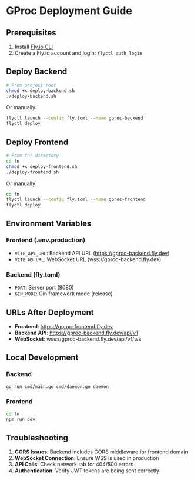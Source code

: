# GProc Deployment Guide

## Prerequisites

1. Install [Fly.io CLI](https://fly.io/docs/hands-on/install-flyctl/)
2. Create a Fly.io account and login: `flyctl auth login`

## Deploy Backend

```bash
# From project root
chmod +x deploy-backend.sh
./deploy-backend.sh
```

Or manually:
```bash
flyctl launch --config fly.toml --name gproc-backend
flyctl deploy
```

## Deploy Frontend

```bash
# From fn/ directory
cd fn
chmod +x deploy-frontend.sh
./deploy-frontend.sh
```

Or manually:
```bash
cd fn
flyctl launch --config fly.toml --name gproc-frontend
flyctl deploy
```

## Environment Variables

### Frontend (.env.production)
- `VITE_API_URL`: Backend API URL (https://gproc-backend.fly.dev)
- `VITE_WS_URL`: WebSocket URL (wss://gproc-backend.fly.dev)

### Backend (fly.toml)
- `PORT`: Server port (8080)
- `GIN_MODE`: Gin framework mode (release)

## URLs After Deployment

- **Frontend**: https://gproc-frontend.fly.dev
- **Backend API**: https://gproc-backend.fly.dev/api/v1
- **WebSocket**: wss://gproc-backend.fly.dev/api/v1/ws

## Local Development

### Backend
```bash
go run cmd/main.go cmd/daemon.go daemon
```

### Frontend
```bash
cd fn
npm run dev
```

## Troubleshooting

1. **CORS Issues**: Backend includes CORS middleware for frontend domain
2. **WebSocket Connection**: Ensure WSS is used in production
3. **API Calls**: Check network tab for 404/500 errors
4. **Authentication**: Verify JWT tokens are being sent correctly